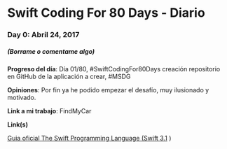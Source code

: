# Swift Coding For 80 Days - Diario

### Day 0: Abril 24, 2017 

##### (Borrame o comentame algo)

**Progreso del día**: Día 01/80, #SwiftCodingFor80Days creación repositorio en GitHub de la aplicación a crear, #MSDG

**Opiniones**: Por fin ya he podido empezar el desafío, muy ilusionado y motivado.

**Link a mi trabajo**: FindMyCar



**Link(s)**

[Guia oficial The Swift Programming Language (Swift 3.1](https://developer.apple.com/library/content/documentation/Swift/Conceptual/Swift_Programming_Language/TheBasics.html#//apple_ref/doc/uid/TP40014097-CH5-ID309)
)

